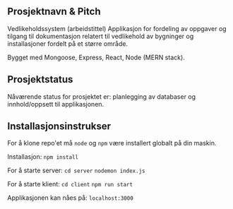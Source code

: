 ## Prosjektnavn & Pitch

Vedlikeholdssystem (arbeidstittel)
Applikasjon for fordeling av oppgaver og tilgang til dokumentasjon relatert til vedlikehold av bygninger og installasjoner fordelt på et større område. 

Bygget med Mongoose, Express, React, Node (MERN stack).

## Prosjektstatus
Nåværende status for prosjektet er: planlegging av databaser og innhold/oppsett til applikasjonen.

## Installasjonsinstrukser
For å klone repo'et må `node` og `npm` være installert globalt på din maskin.

Installasjon:
`npm install`

For å starte server:
`cd server`
`nodemon index.js`

For å starte klient:
`cd client`
`npm run start`

Applikasjonen kan nåes på:
`localhost:3000`
